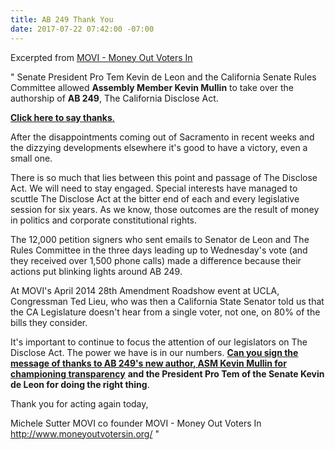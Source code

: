 ```yaml
---
title: AB 249 Thank You
date: 2017-07-22 07:42:00 -07:00
---
```


Excerpted from [MOVI - Money Out Voters In](http://www.moneyoutvotersin.org/) 

"  Senate President Pro Tem Kevin de Leon and the California Senate Rules Committee allowed **Assembly Member Kevin Mullin** to take over the authorship of **AB 249**, The California Disclose Act. 

[**Click here to say thanks**. ](http://www.yesfairelections.org/petition/ab249-coalition.php?ms=ab249-movi)

After the disappointments coming out of Sacramento in recent weeks and the dizzying developments elsewhere it's good to have a victory, even a small one.

There is so much that lies between this point and passage of The Disclose Act.  We will need to stay engaged.  Special interests have managed to scuttle The Disclose Act at the bitter end of each and every legislative session for six years.   As we know, those outcomes are the result of money in politics and corporate constitutional rights.

The 12,000 petition signers who sent emails to Senator de Leon and The Rules Committee in the three days leading up to Wednesday's vote (and they received over 1,500 phone calls) made a difference because their actions put blinking lights around AB 249.

At MOVI's April 2014 28th Amendment Roadshow event at UCLA, Congressman Ted Lieu, who was then a California State Senator told us that the CA Legislature doesn't hear from a single voter, not one, on 80% of the bills they consider.

It's important to continue to focus the attention of our legislators on The Disclose Act.  The power we have is in our numbers. [**Can you sign the message of thanks to AB 249's new author, ASM Kevin Mullin for championing transparency**](http://www.yesfairelections.org/petition/ab249-coalition.php?ms=ab249-movi) **and the President Pro Tem of the Senate Kevin de Leon for doing the right thing**. 

Thank you for acting again today,

Michele Sutter
MOVI co founder
MOVI - Money Out Voters In 
http://www.moneyoutvotersin.org/  "

